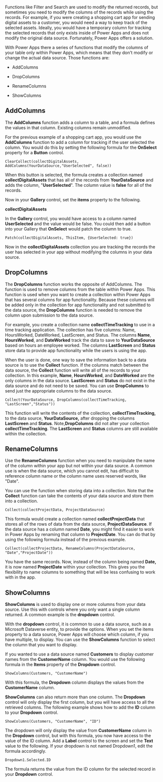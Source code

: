 Functions like Filter and Search are used to modify the returned
records, but sometimes you need to modify the columns of the records
while using the records. For example, if you were creating a shopping
cart app for sending digital assets to a customer, you would need a way
to keep track of the selected assets. Ideally, you would have a
temporary column for tracking the selected records that only exists
inside of Power Apps and does not modify the original data source.
Fortunately, Power Apps offers a solution.

With Power Apps there a series of functions that modify the columns of your
table only within Power Apps, which means that they don't modify or change
the actual data source. Those functions are:

-   AddColumns

-   DropColumns

-   RenameColumns

-   ShowColumns

AddColumns
----------

The **AddColumns** function adds a column to a table, and a formula
defines the values in that column. Existing columns remain unmodified.

For the previous example of a shopping cart app, you would use the
**AddColumns** function to add a column for tracking if the user selected
the column. You would do this by setting the following formula for the
**OnSelect** property for a **Button** control.

```
ClearCollect(collectDigitalAssets, AddColumns(YourDataSource,"UserSelected", false))
```

When this button is selected, the formula creates a collection named
**collectDigitalAssets** that has all of the records from
**YourDataSource** and adds the column, "**UserSelected**". The column
value is **false** for all of the records.

Now in your **Gallery** control, set the **items** property to the
following.

**collectDigitalAssets**

In the **Gallery** control, you would have access to a column named
**UserSelected** and the value would be false. You could then add a
button into your Gallery that **OnSelect** would patch the column to
true.

```
Patch(collectDigitalAssets, ThisItem, {UserSelected: true})
```

Now in the **collectDigitalAssets** collection you are tracking the
records the user has selected in your app without modifying the columns
in your data source.

DropColumns
-----------

The **DropColumns** function works the opposite of AddColumns. The
function is used to remove columns from the table within Power Apps. This
function is used when you want to create a collection within Power Apps
that has several columns for app functionality. Because these columns will
be added only in the collection for app functionality and not submitted
to the data source, the **DropColumns** function is needed to remove the
column upon submission to the data source.

For example, you create a collection name **collectTimeTracking** to use
in a time tracking application. The collection has five columns: Name,
HoursWorked, DateWorked, LastScreen, and Status. The columns **Name**,
**HoursWorked**, and **DateWorked** track the data to save to
**YourDataSource** based on hours an employee worked. The columns
**LastScreen** and **Status** store data to provide app functionality
while the users is using the app.

When the user is done, one way to save the information back to a data
source is to use the **Collect** function. If the columns match between
the data source, the **Collect** function will write all of the
records to your collection. In this example, **Name**, **HoursWorked**,
and **DateWorked** are the only columns in the data source.
**LastScreen** and **Status** do not exist in the data source and do not
need to be saved. You can use **DropColumns** to send just
the appropriate columns to the data source.

```
Collect(YourDataSource, DropColumns(collectTimeTracking, "LastScreen","Status"))
```

This function will write the contents of the collection,
**collectTimeTracking,** to the data source, **YourDataSource,** after
dropping the columns **LastScreen** and **Status**. Note,**DropColumns** 
did not alter your collection **collectTimeTracking**. The **LastScreen** 
and **Status** columns are still available within the collection.

RenameColumns
-------------

Use the **RenameColumns** function when you need to manipulate the name
of the column within your app but not within your data source. A common
use is when the data source, which you cannot edit, has difficult to
reference column name or the column name uses reserved words, like "Date".

You can use the function when storing data into a collection. Note that 
the **Collect** function can take the contents of your data
source and store them into a collection.

```
Collect(collectProjectData, ProjectDataSource)
```

This formula would create a collection named **collectProjectData** that
stores all of the rows of data from the data source,
**ProjectDataSource**. If the data source has a column named **Date**,
you might find it easier to work in Power Apps by renaming that column to
**ProjectDate**. You can do that by using the following formula instead
of the previous example.

```
Collect(collectProjectData, RenameColumns(ProjectDataSource, "Date","ProjectDate"))
```

You have the same records. Now, instead of the column being named
**Date,** it is now named **ProjectDate** within your collection. This
gives you the flexibility to name columns to something that will be less
confusing to work with in the app.

ShowColumns
-----------

**ShowColumns** is used to display one or more columns from your data
source. Use this with controls where you only want a single column
returned. A common example is the **dropdown** control.

With the **dropdown** control, it is common to use a data source, such
as a Microsoft Dataverse entity, to provide the options. When you set the items property
to a data source, Power Apps will choose which column, if you
have multiple, to display. You can use the **ShowColumns** function to
select the column that you want to display.

If you wanted to use a data source named **Customers** to display
customer names from the **CustomerName** column. You would use the
following formula in the **Items** property of the **Dropdown** control.

```
ShowColumns(Customers, "CustomerName")
```

With this formula, the **Dropdown** column displays the values from the
**CustomerName** column.

**ShowColumns** can also return more than one column. The **Dropdown**
control will only display the first column, but you will have access to
all the retrieved columns. The following example shows how to add
the **ID** column to your **Dropdown** control.

```
ShowColumns(Customers, "CustomerName", "ID")
```

The dropdown will only display the value from **CustomerName** column in
the **Dropdown** control, but with this formula, you now have access to
the value of the ID column. Add a **Label** control to the screen and
set the **Text** value to the following. If your dropdown is not named
Dropdown1, edit the formula accordingly.

```
Dropdown1.Selected.ID
```

The formula returns the value from the ID column for the selected record
in your **Dropdown** control. 
